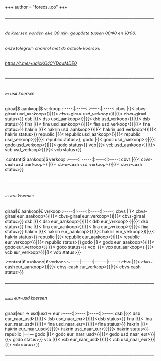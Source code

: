 +++
author = "forexsu.co"
+++
###### ———————————————————————————————————

###### de koersen worden elke 30 min. geupdate tussen 08:00 en 18:00.
###### onze telegram channel met de actuele koersen:
###### https://t.me/+uaicKQdCYDcwMDE0

###### ———————————————————————————————————

###### 💵 usd koersen
giraal|$ aankoop|$ verkoop
:-----:|:-----:|:-----:|:-----:
cbvs |{{< cbvs-giraal usd_aankoop>}}|{{< cbvs-giraal usd_verkoop>}}|{{< cbvs-giraal status>}}
dsb |{{< dsb usd_aankoop>}}|{{< dsb usd_verkoop>}}|{{< dsb status>}}
fina |{{< fina usd_aankoop>}}|{{< fina usd_verkoop>}}|{{< fina status>}}
hakrin |{{< hakrin usd_aankoop>}}|{{< hakrin usd_verkoop>}}|{{< hakrin status>}}
republic |{{< republic usd_aankoop>}}|{{< republic usd_verkoop>}}|{{< republic status>}}
godo |{{< godo usd_aankoop>}}|{{< godo usd_verkoop>}}|{{< godo status>}}
vcb |{{< vcb usd_aankoop>}}|{{< vcb usd_verkoop>}}|{{< vcb status>}}

&nbsp;contant|$ aankoop|$ verkoop
:-----:|:-----:|:-----:|:-----:
cbvs |{{< cbvs-cash usd_aankoop>}}|{{< cbvs-cash usd_verkoop>}}|{{< cbvs-cash status>}}
<!-- cme |{{< cme usd_aankoop>}}|{{< cme usd_verkoop>}}|{{< cme status>}}
fxs |{{< fxs usd_aankoop>}}|{{< fxs usd_verkoop>}}|{{< fxs status>}} -->

###### ———————————————————————————————————
###### 💶 eur koersen
giraal|€ aankoop|€ verkoop
:-----:|:-----:|:-----:|:-----:
cbvs |{{< cbvs-giraal eur_aankoop>}}|{{< cbvs-giraal eur_verkoop>}}|{{< cbvs-giraal status>}}
dsb |{{< dsb eur_aankoop>}}|{{< dsb eur_verkoop>}}|{{< dsb status>}}
fina |{{< fina eur_aankoop>}}|{{< fina eur_verkoop>}}|{{< fina status>}}
hakrin |{{< hakrin eur_aankoop>}}|{{< hakrin eur_verkoop>}}|{{< hakrin status>}}
republic |{{< republic eur_aankoop>}}|{{< republic eur_verkoop>}}|{{< republic status>}}
godo |{{< godo eur_aankoop>}}|{{< godo eur_verkoop>}}|{{< godo status>}}
vcb |{{< vcb eur_aankoop>}}|{{< vcb eur_verkoop>}}|{{< vcb status>}}

&nbsp;contant|€ aankoop|€ verkoop
:-----:|:-----:|:-----:|:-----:
cbvs |{{< cbvs-cash eur_aankoop>}}|{{< cbvs-cash eur_verkoop>}}|{{< cbvs-cash status>}}
<!-- cme |{{< cme eur_aankoop>}}|{{< cme eur_verkoop>}}|{{< cme status>}}
fxs |{{< fxs eur_aankoop>}}|{{< fxs eur_verkoop>}}|{{< fxs status>}} -->

###### ———————————————————————————————————
###### 💶💵 eur-usd koersen
giraal|eur → usd|usd → eur
:-----:|:-----:|:-----:|:-----:
dsb |{{< dsb eur_naar_usd>}}|{{< dsb usd_naar_eur>}}|{{< dsb status>}}
fina |{{< fina eur_naar_usd>}}|{{< fina usd_naar_eur>}}|{{< fina status>}}
hakrin |{{< hakrin eur_naar_usd>}}|{{< hakrin usd_naar_eur>}}|{{< hakrin status>}}
republic  |—|—
godo |{{< godo eur_naar_usd>}}|{{< godo usd_naar_eur>}}|{{< godo status>}}
vcb |{{< vcb eur_naar_usd>}}|{{< vcb usd_naar_eur>}}|{{< vcb status>}}

<!-- &nbsp;contant|eur → usd|usd → eur
:-----:|:-----:|:-----:|:-----:
cme |{{< cme eur_naar_usd>}}|{{< cme usd_naar_eur>}}|{{< cme status>}}
fxs |{{< fxs eur_naar_usd>}}|{{< fxs usd_naar_eur>}}|{{< fxs status>}} -->
###### ———————————————————————————————————
